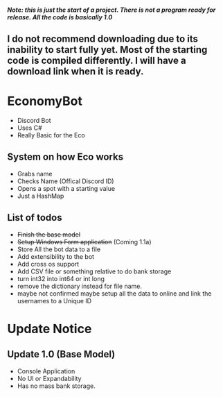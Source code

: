 ##### Note: this is just the start of a project.  There is not a program ready for release.  All the code is basically 1.0 

## I do not recommend downloading due to its inability to start fully yet.  Most of the starting code is compiled differently.  I will have a download link when it is ready. 

# EconomyBot

- Discord Bot
- Uses C#
- Really Basic for the Eco

## System on how Eco works

- Grabs name
- Checks Name (Offical Discord ID)
- Opens a spot with a starting value
- Just a HashMap

## List of todos

- ~~Finish the base model~~
- ~~Setup Windows Form application~~ (Coming 1.1a)
- Store All the bot data to a file
- Add extensibility to the bot
- Add cross os support
- Add CSV file or something relative to do bank storage
- turn int32 into int64 or int long
- remove the dictionary instead for file name.
- maybe not confirmed maybe setup all the data to online and link the usernames to a Unique ID

# Update Notice
## Update 1.0 (Base Model)
- Console Application
- No UI or Expandability
- Has no mass bank storage.
